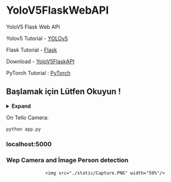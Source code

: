 # YoloV5FlaskWebAPI
YoloV5 Flask Web API




Yolov5 Tutorial - [YOLOv5](https://arxiv.org/abs/2207.02696)

Flask Tutorial - [Flask](https://flask.palletsprojects.com/en/2.2.x/)

Download - [YoloV5FlaskAPI](https://github.com/ramazan138/YoloV5FlaskWebAPI.git)


 PyTorch Tutorial : [PyTorch ](https://pytorch.org/)
## Başlamak için Lütfen Okuyun !


<details><summary> <b>Expand</b> </summary>


    
``` shell
Gerekli kütüphaneleri destekleyen bir Nvidia ekran kartına sahipseniz otomatik GPU üzerinde çalışacaktır ,aksi durumunda CPU da yürütülecektir 
app.py dosyasını çalıştırın.



```
    
   



</details>





On Tello Camera:
``` shell
python app.py 
```

### localhost:5000 
### Wep  Camera and İmage  Person detection
<div align="center">
    
        <img src="./static/Capture.PNG" width="59%"/>

</div>


















